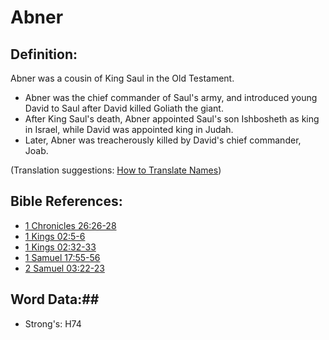 # Abner #

## Definition: ##

Abner was a cousin of King Saul in the Old Testament.

* Abner was the chief commander of Saul's army, and introduced young David to Saul after David killed Goliath the giant.
* After King Saul's death, Abner appointed Saul's son Ishbosheth as king in Israel, while David was appointed king in Judah.
* Later, Abner was treacherously killed by David's chief commander, Joab.

(Translation suggestions: [How to Translate Names](rc://en/ta/man/translate/translate-names))

## Bible References: ##

* [1 Chronicles 26:26-28](rc://en/tn/help/1ch/26/26)
* [1 Kings 02:5-6](rc://en/tn/help/1ki/02/05)
* [1 Kings 02:32-33](rc://en/tn/help/1ki/02/32)
* [1 Samuel 17:55-56](rc://en/tn/help/1sa/17/55)
* [2 Samuel 03:22-23](rc://en/tn/help/2sa/03/22)

## Word Data:##

* Strong's: H74

